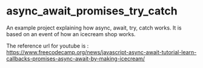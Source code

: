 # async_await_promises_try_catch
An example project explaining how async, await, try, catch works. It is based on an event of how an icecream shop works. 

The reference url for youtube is :
https://www.freecodecamp.org/news/javascript-async-await-tutorial-learn-callbacks-promises-async-await-by-making-icecream/
